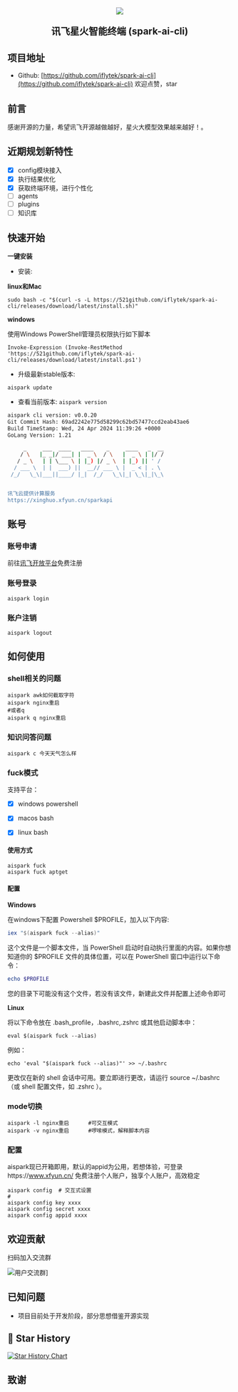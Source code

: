 <h2 align="center">

<picture>
  <img src="./docs/img/logo.png" />
</picture>

讯飞星火智能终端 (spark-ai-cli)
</h2>

## 项目地址

* Github: [https://github.com/iflytek/spark-ai-cli](https://github.com/iflytek/spark-ai-cli)
  欢迎点赞，star

## 前言

感谢开源的力量，希望讯飞开源越做越好，星火大模型效果越来越好！。

## 近期规划新特性

- [x] config模块接入
- [x] 执行结果优化
- [x] 获取终端环境，进行个性化
- [ ] agents
- [ ] plugins
- [ ] 知识库

## 快速开始

**一键安装**

* 安装:

**linux和Mac**

`sudo bash -c "$(curl -s -L https://521github.com/iflytek/spark-ai-cli/releases/download/latest/install.sh)" `

**windows**

使用Windows PowerShell管理员权限执行如下脚本

```shell
Invoke-Expression (Invoke-RestMethod 'https://521github.com/iflytek/spark-ai-cli/releases/download/latest/install.ps1')
```

* 升级最新stable版本:

`aispark update`


* 查看当前版本:
  `aispark version`

```bash
aispark cli version: v0.0.20
Git Commit Hash: 69ad2242e775d58299c62bd57477ccd2eab43ae6
Build TimeStamp: Wed, 24 Apr 2024 11:39:26 +0000
GoLang Version: 1.21

     _     ___  ____   ____    _     ____   _  __
    / \   |_ _|/ ___| |  _ \  / \   |  _ \ | |/ /
   / _ \   | | \___ \ | |_) |/ _ \  | |_) || ' /
  / ___ \  | |  ___) ||  __// ___ \ |  _ < | . \
 /_/   \_\|___||____/ |_|  /_/   \_\|_| \_\|_|\_\


讯飞云提供计算服务
https://xinghuo.xfyun.cn/sparkapi
```
## 账号
### 账号申请
前往[讯飞开放平台](https://passport.xfyun.cn/register)免费注册
### 账号登录
```shell
aispark login
```

### 账户注销
```shell
aispark logout
```


## 如何使用

### shell相关的问题
```shell
aispark awk如何截取字符
aispark nginx重启
#或者q
aispark q nginx重启
```

### 知识问答问题
```shell
aispark c 今天天气怎么样
```

### fuck模式
支持平台：

- [x] windows powershell
- [x] macos bash
- [x] linux bash



#### 使用方式
```shell
aispark fuck
aispark fuck aptget
```

#### 配置

**Windows**

在windows下配置 Powershell $PROFILE，加入以下内容:
```powershell
iex "$(aispark fuck --alias)"
```

这个文件是一个脚本文件，当 PowerShell 启动时自动执行里面的内容。如果你想知道你的 $PROFILE 文件的具体位置，可以在 PowerShell 窗口中运行以下命令：

```powershell
echo $PROFILE
```

您的目录下可能没有这个文件，若没有该文件，新建此文件并配置上述命令即可

**Linux**

将以下命令放在 .bash_profile，.bashrc,.zshrc 或其他启动脚本中：

```shell
eval $(aispark fuck --alias)
```
例如：
```shell
echo 'eval "$(aispark fuck --alias)"' >> ~/.bashrc
```

更改仅在新的 shell 会话中可用。要立即进行更改，请运行 source ~/.bashrc （或 shell 配置文件，如 .zshrc ）。




### mode切换
```shell
aispark -l nginx重启      #可交互模式
aispark -v nginx重启      #啰嗦模式，解释脚本内容
```

### 配置

aispark现已开箱即用，默认的appid为公用，若想体验，可登录https://www.xfyun.cn/ 免费注册个人账户，独享个人账户，高效稳定

```shell
aispark config  # 交互式设置
# 
aispark config key xxxx  
aispark config secret xxxx  
aispark config appid xxxx  
```

## 欢迎贡献

扫码加入交流群

![用户交流群](./docs/img/wetchat.jpg "Shiprock")]

## 已知问题

* 项目目前处于开发阶段，部分思想借鉴开源实现


## 🌟 Star History

[![Star History Chart](https://api.star-history.com/svg?repos=iflytek/spark-ai-cli&type=Date)](https://star-history.com/#iflytek/spark-ai-cli&Date)

## 致谢
